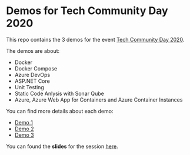 # Demos for Tech Community Day 2020

This repo contains the 3 demos for the event [Tech Community Day 2020](https://techcommunityday.com/).

The demos are about:
- Docker
- Docker Compose
- Azure DevOps
- ASP.NET Core
- Unit Testing
- Static Code Anlysis with Sonar Qube
- Azure, Azure Web App for Containers and Azure Container Instances

You can find more details about each demo:
- [Demo 1](Demo01/readme.md)
- [Demo 2](Demo02/readme.md)
- [Demo 3](Demo02/readme.md)

You can found the **slides** for the session [here](/Slides/DockerAzureDevOps-TechCommDay-JoseOrdonez.pdf).